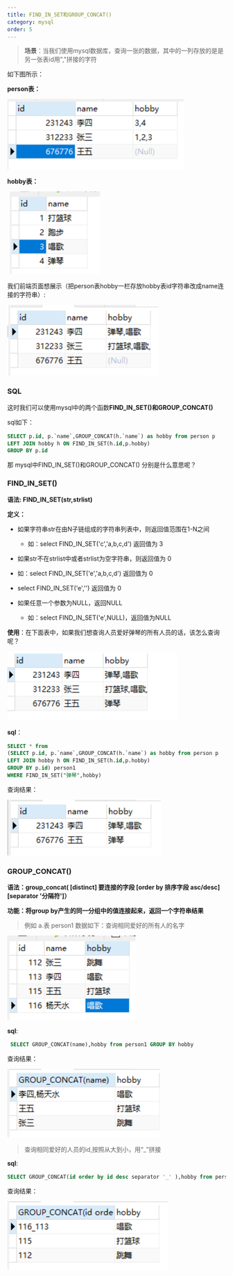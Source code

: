 ```yaml
---
title: FIND_IN_SET和GROUP_CONCAT()
category: mysql
order: 5
---
```




> **场景**：当我们使用mysql数据库，查询一张的数据，其中的一列存放的是是另一张表id用","拼接的字符



如下图所示：

**person表：**

![img](../../images/mysql/mysql08.png)

**hobby表：**

![img](../../images/mysql/mysql09.png)

我们前端页面想展示（把person表hobby一栏存放hobby表id字符串改成name连接的字符串）:

![img](../../images/mysql/mysql10.png)

### SQL

这时我们可以使用mysql中的两个函数**FIND_IN_SET()**和**GROUP_CONCAT()**

sql如下：

```sql
SELECT p.id, p.`name`,GROUP_CONCAT(h.`name`) as hobby from person p
LEFT JOIN hobby h ON FIND_IN_SET(h.id,p.hobby)
GROUP BY p.id
```



那 mysql中FIND_IN_SET()和GROUP_CONCAT() 分别是什么意思呢？

### FIND_IN_SET()

 **语法:  FIND_IN_SET(str,strlist)**

 **定义：** 

- 如果字符串str在由N子链组成的字符串列表中，则返回值范围在1-N之间
  
  - 如：select FIND_IN_SET('c','a,b,c,d') 返回值为 3
- 如果str不在strlist中或者strlist为空字符串，则返回值为 0
  
- 如：select FIND_IN_SET('e','a,b,c,d') 返回值为 0
  
- select FIND_IN_SET('e','') 返回值为 0

- 如果任意一个参数为NULL，返回NULL
  - 如：select FIND_IN_SET('e',NULL)，返回值为NULL
  
**使用**：在下面表中，如果我们想查询人员爱好弹琴的所有人员的话，该怎么查询呢？

![img](../../images/mysql/mysql11.png)

**sql**：

```sql
SELECT * from
(SELECT p.id, p.`name`,GROUP_CONCAT(h.`name`) as hobby from person p
LEFT JOIN hobby h ON FIND_IN_SET(h.id,p.hobby)
GROUP BY p.id) person1
WHERE FIND_IN_SET("弹琴",hobby)
```

查询结果：

![img](../../images/mysql/mysql12.png)



### GROUP_CONCAT()

**语法：group_concat( [distinct] 要连接的字段 [order by 排序字段 asc/desc] [separator '分隔符']）**

**功能：将group by产生的同一分组中的值连接起来，返回一个字符串结果**

> 例如 a.表 person1 数据如下：查询相同爱好的所有人的名字

![img](../../images/mysql/mysql13.png)

 **sql**:

```sql
 SELECT GROUP_CONCAT(name),hobby from person1 GROUP BY hobby
```

查询结果：

![img](../../images/mysql/mysql14.png)

  

> 查询相同爱好的人员的id,按照从大到小，用“_”拼接

**sql**:

```sql
SELECT GROUP_CONCAT(id order by id desc separator '_' ),hobby from person1 GROUP BY hobby
```

查询结果：

![img](../../images/mysql/mysql15.png)